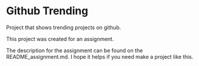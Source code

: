 # Github Trending

Project that shows trending projects on github.

This project was created for an assignment.

The description for the assignment can be found on the README_assignment.md. I hope it helps if you need make a project like this.


